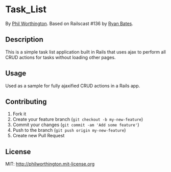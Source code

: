 # Task_List


By [Phil Worthington](https://github.com/philworthington).
Based on Railscast #136 by [Ryan Bates](http://railscasts.com/episodes/136-jquery-ajax-revised?view=asciicast).



## Description
This is a simple task list application built in Rails that uses ajax to perform all CRUD actions for tasks without loading other pages.



## Usage

Used as a sample for fully ajaxified CRUD actions in a Rails app.



## Contributing

1. Fork it
2. Create your feature branch (`git checkout -b my-new-feature`)
3. Commit your changes (`git commit -am 'Add some feature'`)
4. Push to the branch (`git push origin my-new-feature`)
5. Create new Pull Request


## License

MIT: http://philworthington.mit-license.org
